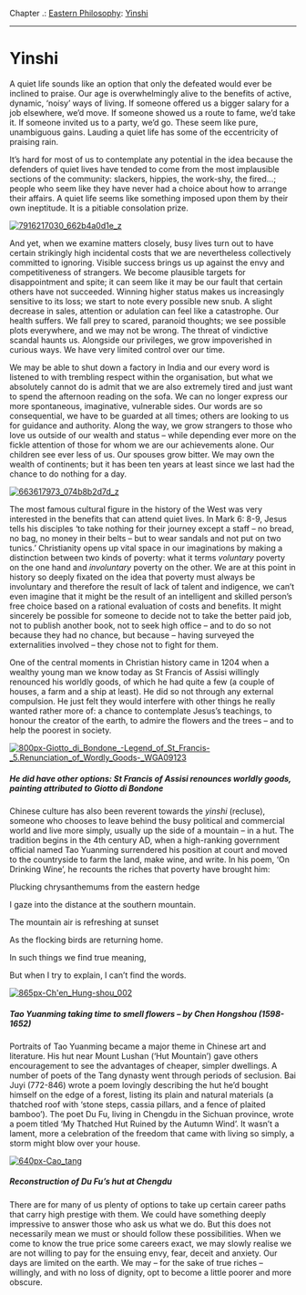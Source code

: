 Chapter .: [Eastern Philosophy](https://www.theschooloflife.com/thebookoflife/category/leisure/eastern-philosophy/): [Yinshi](https://www.theschooloflife.com/thebookoflife/yinshi/)

* * *

# Yinshi

A quiet life sounds like an option that only the defeated would ever be inclined to praise. Our age is overwhelmingly alive to the benefits of active, dynamic, ‘noisy’ ways of living. If someone offered us a bigger salary for a job elsewhere, we’d move. If someone showed us a route to fame, we’d take it. If someone invited us to a party, we’d go. These seem like pure, unambiguous gains. Lauding a quiet life has some of the eccentricity of praising rain.

It’s hard for most of us to contemplate any potential in the idea because the defenders of quiet lives have tended to come from the most implausible sections of the community: slackers, hippies, the work-shy, the fired…; people who seem like they have never had a choice about how to arrange their affairs. A quiet life seems like something imposed upon them by their own ineptitude. It is a pitiable consolation prize.

[![7916217030_662b4a0d1e_z](https://www.theschooloflife.com/thebookoflife/wp-content/uploads/2016/01/7916217030_662b4a0d1e_z.jpg)](http://www.thebookoflife.org/wp-content/uploads/2016/01/7916217030_662b4a0d1e_z.jpg)

And yet, when we examine matters closely, busy lives turn out to have certain strikingly high incidental costs that we are nevertheless collectively committed to ignoring. Visible success brings us up against the envy and competitiveness of strangers. We become plausible targets for disappointment and spite; it can seem like it may be our fault that certain others have not succeeded. Winning higher status makes us increasingly sensitive to its loss; we start to note every possible new snub. A slight decrease in sales, attention or adulation can feel like a catastrophe. Our health suffers. We fall prey to scared, paranoid thoughts; we see possible plots everywhere, and we may not be wrong. The threat of vindictive scandal haunts us. Alongside our privileges, we grow impoverished in curious ways. We have very limited control over our time.

We may be able to shut down a factory in India and our every word is listened to with trembling respect within the organisation, but what we absolutely cannot do is admit that we are also extremely tired and just want to spend the afternoon reading on the sofa. We can no longer express our more spontaneous, imaginative, vulnerable sides. Our words are so consequential, we have to be guarded at all times; others are looking to us for guidance and authority. Along the way, we grow strangers to those who love us outside of our wealth and status – while depending ever more on the fickle attention of those for whom we are our achievements alone. Our children see ever less of us. Our spouses grow bitter. We may own the wealth of continents; but it has been ten years at least since we last had the chance to do nothing for a day.

[![663617973_074b8b2d7d_z](https://www.theschooloflife.com/thebookoflife/wp-content/uploads/2016/01/663617973_074b8b2d7d_z.jpg)](http://www.thebookoflife.org/wp-content/uploads/2016/01/663617973_074b8b2d7d_z.jpg)

The most famous cultural figure in the history of the West was very interested in the benefits that can attend quiet lives. In Mark 6: 8-9, Jesus tells his disciples ‘to take nothing for their journey except a staff – no bread, no bag, no money in their belts – but to wear sandals and not put on two tunics.’ Christianity opens up vital space in our imaginations by making a distinction between two kinds of poverty: what it terms _voluntary_ poverty on the one hand and _involuntary_ poverty on the other. We are at this point in history so deeply fixated on the idea that poverty must always be involuntary and therefore the result of lack of talent and indigence, we can’t even imagine that it might be the result of an intelligent and skilled person’s free choice based on a rational evaluation of costs and benefits. It might sincerely be possible for someone to decide not to take the better paid job, not to publish another book, not to seek high office – and to do so not because they had no chance, but because – having surveyed the externalities involved – they chose not to fight for them.

One of the central moments in Christian history came in 1204 when a wealthy young man we know today as St Francis of Assisi willingly renounced his worldly goods, of which he had quite a few (a couple of houses, a farm and a ship at least). He did so not through any external compulsion. He just felt they would interfere with other things he really wanted rather more of: a chance to contemplate Jesus’s teachings, to honour the creator of the earth, to admire the flowers and the trees – and to help the poorest in society.

[![800px-Giotto_di_Bondone_-_Legend_of_St_Francis_-_5._Renunciation_of_Wordly_Goods_-_WGA09123](https://www.theschooloflife.com/thebookoflife/wp-content/uploads/2016/01/800px-Giotto_di_Bondone_-_Legend_of_St_Francis_-_5._Renunciation_of_Wordly_Goods_-_WGA09123.jpg)](http://www.thebookoflife.org/wp-content/uploads/2016/01/800px-Giotto_di_Bondone_-_Legend_of_St_Francis_-_5._Renunciation_of_Wordly_Goods_-_WGA09123.jpg)

##### He did have other options: St Francis of Assisi renounces worldly goods, painting attributed to Giotto di Bondone&nbsp;

Chinese culture has also been reverent towards the _yinshi_ (recluse), someone who chooses to leave behind the busy political and commercial world and live more simply, usually up the side of a mountain – in a hut. The tradition begins in the 4th century AD, when a high-ranking government official named Tao Yuanming surrendered his position at court and moved to the countryside to farm the land, make wine, and write. In his poem, ‘On Drinking Wine’, he recounts the riches that poverty have brought him:

Plucking chrysanthemums from the eastern hedge

I gaze into the distance at the southern mountain.

The mountain air is refreshing at sunset

As the flocking birds are returning home.

In such things we find true meaning,

But when I try to explain, I can’t find the words.

[![865px-Ch'en_Hung-shou_002](https://www.theschooloflife.com/thebookoflife/wp-content/uploads/2016/01/865px-Chen_Hung-shou_002.jpg)](http://www.thebookoflife.org/wp-content/uploads/2016/01/865px-Chen_Hung-shou_002.jpg)

##### Tao Yuanming taking time to smell flowers – by Chen Hongshou (1598-1652)

Portraits of Tao Yuanming became a major theme in Chinese art and literature. His hut near Mount Lushan (‘Hut Mountain’) gave others encouragement to see the advantages of cheaper, simpler dwellings. A number of poets of the Tang dynasty went through periods of seclusion. Bai Juyi (772-846) wrote a poem lovingly describing the hut he’d bought himself on the edge of a forest, listing its plain and natural materials (a thatched roof with ‘stone steps, cassia pillars, and a fence of plaited bamboo’). The poet Du Fu, living in Chengdu in the Sichuan province, wrote a poem titled ‘My Thatched Hut Ruined by the Autumn Wind’. It wasn’t a lament, more a celebration of the freedom that came with living so simply, a storm might blow over your house.

[![640px-Cao_tang](https://www.theschooloflife.com/thebookoflife/wp-content/uploads/2016/01/640px-Cao_tang.jpg)](http://www.thebookoflife.org/wp-content/uploads/2016/01/640px-Cao_tang.jpg)

##### Reconstruction of Du Fu’s hut at Chengdu

There are for many of us plenty of options to take up certain career paths that carry high prestige with them. We could have something deeply impressive to answer those who ask us what we do. But this does not necessarily mean we must or should follow these possibilities. When we come to know the true price some careers exact, we may slowly realise we are not willing to pay for the ensuing envy, fear, deceit and anxiety. Our days are limited on the earth. We may – for the sake of true riches – willingly, and with no loss of dignity, opt to become a little poorer and more obscure.
